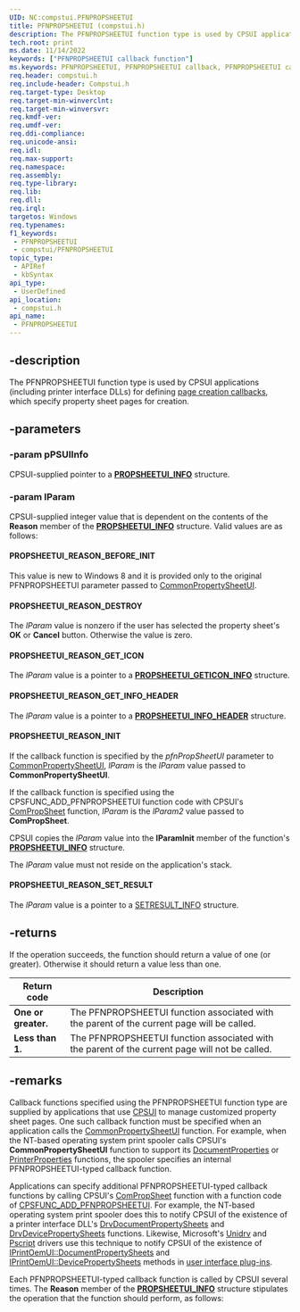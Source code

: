```yaml
---
UID: NC:compstui.PFNPROPSHEETUI
title: PFNPROPSHEETUI (compstui.h)
description: The PFNPROPSHEETUI function type is used by CPSUI applications (including printer interface DLLs) for defining page creation callbacks, which specify property sheet pages for creation.
tech.root: print
ms.date: 11/14/2022
keywords: ["PFNPROPSHEETUI callback function"]
ms.keywords: PFNPROPSHEETUI, PFNPROPSHEETUI callback, PFNPROPSHEETUI callback function [Print Devices], compstui/PFNPROPSHEETUI, cpsuifnc_a30dfbce-634a-4eb9-b86c-fdd14d8333fd.xml, print.pfnpropsheetui
req.header: compstui.h
req.include-header: Compstui.h
req.target-type: Desktop
req.target-min-winverclnt: 
req.target-min-winversvr: 
req.kmdf-ver: 
req.umdf-ver: 
req.ddi-compliance: 
req.unicode-ansi: 
req.idl: 
req.max-support: 
req.namespace: 
req.assembly: 
req.type-library: 
req.lib: 
req.dll: 
req.irql: 
targetos: Windows
req.typenames: 
f1_keywords:
 - PFNPROPSHEETUI
 - compstui/PFNPROPSHEETUI
topic_type:
 - APIRef
 - kbSyntax
api_type:
 - UserDefined
api_location:
 - compstui.h
api_name:
 - PFNPROPSHEETUI
---
```


## -description

The PFNPROPSHEETUI function type is used by CPSUI applications (including printer interface DLLs) for defining [page creation callbacks](/windows-hardware/drivers/print/page-creation-callbacks), which specify property sheet pages for creation.

## -parameters

### -param pPSUIInfo

CPSUI-supplied pointer to a [**PROPSHEETUI_INFO**](./ns-compstui-_propsheetui_info.md) structure.

### -param lParam

CPSUI-supplied integer value that is dependent on the contents of the **Reason** member of the [**PROPSHEETUI_INFO**](./ns-compstui-_propsheetui_info.md) structure. Valid values are as follows:

#### PROPSHEETUI_REASON_BEFORE_INIT

This value is new to Windows 8 and it is provided only to the original PFNPROPSHEETUI parameter passed to [CommonPropertySheetUI](./nf-compstui-commonpropertysheetuia.md).

#### PROPSHEETUI_REASON_DESTROY

The *lParam* value is nonzero if the user has selected the property sheet's **OK** or **Cancel** button. Otherwise the value is zero.

#### PROPSHEETUI_REASON_GET_ICON

The *lParam* value is a pointer to a [**PROPSHEETUI_GETICON_INFO**](./ns-compstui-_propsheetui_geticon_info.md) structure.

#### PROPSHEETUI_REASON_GET_INFO_HEADER

The *lParam* value is a pointer to a [**PROPSHEETUI_INFO_HEADER**](./ns-compstui-_propsheetui_info_header.md) structure.

#### PROPSHEETUI_REASON_INIT

If the callback function is specified by the *pfnPropSheetUI* parameter to [CommonPropertySheetUI](./nf-compstui-commonpropertysheetuia.md), *lParam* is the *lParam* value passed to **CommonPropertySheetUI**.

If the callback function is specified using the CPSFUNC_ADD_PFNPROPSHEETUI function code with CPSUI's [ComPropSheet](./nc-compstui-pfncompropsheet.md) function, *lParam* is the *lParam2* value passed to **ComPropSheet**.

CPSUI copies the *lParam* value into the **lParamInit** member of the function's [**PROPSHEETUI_INFO**](./ns-compstui-_propsheetui_info.md) structure.

The *lParam* value must not reside on the application's stack.

#### PROPSHEETUI_REASON_SET_RESULT

The *lParam* value is a pointer to a [SETRESULT_INFO](./ns-compstui-_setresult_info.md) structure.

## -returns

If the operation succeeds, the function should return a value of one (or greater). Otherwise it should return a value less than one.

| Return code | Description |
|---|---|
| **One or greater.** | The PFNPROPSHEETUI function associated with the parent of the current page will be called. |
| **Less than 1.** | The PFNPROPSHEETUI function associated with the parent of the current page will not be called. |

## -remarks

Callback functions specified using the PFNPROPSHEETUI function type are supplied by applications that use [CPSUI](/windows-hardware/drivers/print/common-property-sheet-user-interface) to manage customized property sheet pages. One such callback function must be specified when an application calls the [CommonPropertySheetUI](./nf-compstui-commonpropertysheetuia.md) function. For example, when the NT-based operating system print spooler calls CPSUI's **CommonPropertySheetUI** function to support its [DocumentProperties](/windows/win32/printdocs/documentproperties) or [PrinterProperties](/windows/win32/printdocs/printerproperties) functions, the spooler specifies an internal PFNPROPSHEETUI-typed callback function.

Applications can specify additional PFNPROPSHEETUI-typed callback functions by calling CPSUI's [ComPropSheet](./nc-compstui-pfncompropsheet.md) function with a function code of [CPSFUNC_ADD_PFNPROPSHEETUI](/previous-versions/ff546391(v=vs.85)). For example, the NT-based operating system print spooler does this to notify CPSUI of the existence of a printer interface DLL's [DrvDocumentPropertySheets](../winddiui/nf-winddiui-drvdocumentpropertysheets.md) and [DrvDevicePropertySheets](../winddiui/nf-winddiui-drvdevicepropertysheets.md) functions. Likewise, Microsoft's [Unidrv](/windows-hardware/drivers/) and [Pscript](/windows-hardware/drivers/) drivers use this technique to notify CPSUI of the existence of [IPrintOemUI::DocumentPropertySheets](../prcomoem/nf-prcomoem-iprintoemui-documentpropertysheets.md) and [IPrintOemUI::DevicePropertySheets](../prcomoem/nf-prcomoem-iprintoemui-devicepropertysheets.md) methods in [user interface plug-ins](/windows-hardware/drivers/print/user-interface-plug-ins).

Each PFNPROPSHEETUI-typed callback function is called by CPSUI several times. The **Reason** member of the [**PROPSHEETUI_INFO**](./ns-compstui-_propsheetui_info.md) structure stipulates the operation that the function should perform, as follows: